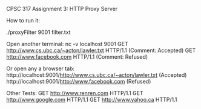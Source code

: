 CPSC 317 Assignment 3: HTTP Proxy Server

How to run it:

./proxyFilter 9001 filter.txt

Open another terminal:
nc -v localhost 9001
GET http://www.cs.ubc.ca/~acton/lawler.txt HTTP/1.1   (Comment: Accepted)
GET http://www.facebook.com HTTP/1.1   (Comment: Refused)

Or open any a browser tab:
http://localhost:9001/http://www.cs.ubc.ca/~acton/lawler.txt    (Accepted)
http://localhost:9001/http://www.facebook.com                   (Refused)

Other Tests: 
GET http://www.renren.com HTTP/1.1
GET http://www.google.com HTTP/1.1
GET http://www.yahoo.ca HTTP/1.1
